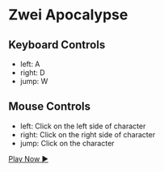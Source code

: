# Zwei Apocalypse

## Keyboard Controls
 * left:    A
 * right:   D
 * jump:    W

## Mouse Controls
 * left:    Click on the left side of character
 * right:    Click on the right side of character
 * jump:    Click on the character 

[Play Now ▶️](https://dilzplnou7dv073tjfgaza.on.drv.tw/fiverr/games/Zwei%20Apocalypse/)